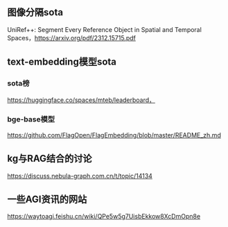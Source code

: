 ## 图像分隔sota
  UniRef++: Segment Every Reference Object in Spatial and Temporal Spaces，https://arxiv.org/pdf/2312.15715.pdf
## text-embedding模型sota
  ### sota榜
  https://huggingface.co/spaces/mteb/leaderboard，
  ### bge-base模型
  https://github.com/FlagOpen/FlagEmbedding/blob/master/README_zh.md

## kg与RAG结合的讨论
  https://discuss.nebula-graph.com.cn/t/topic/14134

## 一些AGI资讯的网站
  https://waytoagi.feishu.cn/wiki/QPe5w5g7UisbEkkow8XcDmOpn8e
